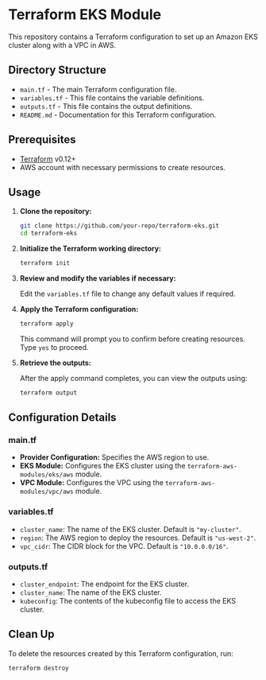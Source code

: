 # Terraform EKS Module

This repository contains a Terraform configuration to set up an Amazon EKS cluster along with a VPC in AWS.

## Directory Structure

- `main.tf` - The main Terraform configuration file.
- `variables.tf` - This file contains the variable definitions.
- `outputs.tf` - This file contains the output definitions.
- `README.md` - Documentation for this Terraform configuration.

## Prerequisites

- [Terraform](https://www.terraform.io/downloads.html) v0.12+
- AWS account with necessary permissions to create resources.

## Usage

1. **Clone the repository:**

    ```sh
    git clone https://github.com/your-repo/terraform-eks.git
    cd terraform-eks
    ```

2. **Initialize the Terraform working directory:**

    ```sh
    terraform init
    ```

3. **Review and modify the variables if necessary:**

    Edit the `variables.tf` file to change any default values if required.

4. **Apply the Terraform configuration:**

    ```sh
    terraform apply
    ```

    This command will prompt you to confirm before creating resources. Type `yes` to proceed.

5. **Retrieve the outputs:**

    After the apply command completes, you can view the outputs using:

    ```sh
    terraform output
    ```

## Configuration Details

### main.tf

- **Provider Configuration:** Specifies the AWS region to use.
- **EKS Module:** Configures the EKS cluster using the `terraform-aws-modules/eks/aws` module.
- **VPC Module:** Configures the VPC using the `terraform-aws-modules/vpc/aws` module.

### variables.tf

- `cluster_name`: The name of the EKS cluster. Default is `"my-cluster"`.
- `region`: The AWS region to deploy the resources. Default is `"us-west-2"`.
- `vpc_cidr`: The CIDR block for the VPC. Default is `"10.0.0.0/16"`.

### outputs.tf

- `cluster_endpoint`: The endpoint for the EKS cluster.
- `cluster_name`: The name of the EKS cluster.
- `kubeconfig`: The contents of the kubeconfig file to access the EKS cluster.

## Clean Up

To delete the resources created by this Terraform configuration, run:

```sh
terraform destroy
